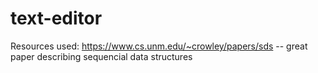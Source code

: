 # text-editor

Resources used:
https://www.cs.unm.edu/~crowley/papers/sds -- great paper describing sequencial data structures
